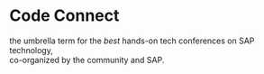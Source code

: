 # Code Connect

the umbrella term for the _best_ hands-on tech conferences on SAP technology,   
co-organized by the community and SAP.
